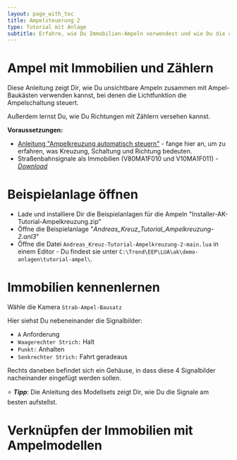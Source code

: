 ```yaml
---
layout: page_with_toc
title: Ampelsteuerung 2
type: Tutorial mit Anlage
subtitle: Erfahre, wie Du Immobilien-Ampeln verwendest und wie Du die automatische Ampelschaltung anhand des Verkehrs priorisierst.
---
```

# Ampel mit Immobilien und Zählern

Diese Anleitung zeigt Dir, wie Du unsichtbare Ampeln zusammen mit Ampel-Baukästen verwenden kannst, bei denen die Lichtfunktion die Ampelschaltung steuert.

Außerdem lernst Du, wie Du Richtungen mit Zählern versehen kannst.

**Voraussetzungen:**
* [Anleitung "Ampelkreuzung automatisch steuern"](Ampelkreuzung.md) - fange hier an, um zu erfahren, was Kreuzung, Schaltung und Richtung bedeuten.
* Straßenbahnsignale als Immobilien (V80MA1F010 und V10MA1F011) -  _[Download](https://eepshopping.de/ampel-baukasten-f%C3%83%C6%92%C3%82%C2%BCr-mehrspurige-stra%C3%83%C6%92%C3%82%C5%B8enkreuzungen%7C6624.html)_


# Beispielanlage öffnen

* Lade und installiere Dir die Beispielanlagen für die Ampeln "Installer-AK-Tutorial-Ampelkreuzung.zip"
* Öffne die Beispielanlage "*Andreas_Kreuz_Tutorial_Ampelkreuzung-2.anl3*"
* Öffne die Datei `Andreas_Kreuz-Tutorial-Ampelkreuzung-2-main.lua` in einem Editor - Du findest sie unter `C:\Trend\EEP\LUA\ak\demo-anlagen\tutorial-ampel\`.


# Immobilien kennenlernen

Wähle die Kamera `Strab-Ampel-Bausatz`

Hier siehst Du nebeneinander die Signalbilder:
* `A` Anforderung
* `Waagerechter Strich:` Halt
* `Punkt:` Anhalten
* `Senkrechter Strich:` Fahrt geradeaus

Rechts daneben befindet sich ein Gehäuse, in dass diese 4 Signalbilder nacheinander eingefügt werden sollen.

:star: **_Tipp_**: Die Anleitung des Modellsets zeigt Dir, wie Du die Signale am besten aufstellst.


# Verknüpfen der Immobilien mit Ampelmodellen
